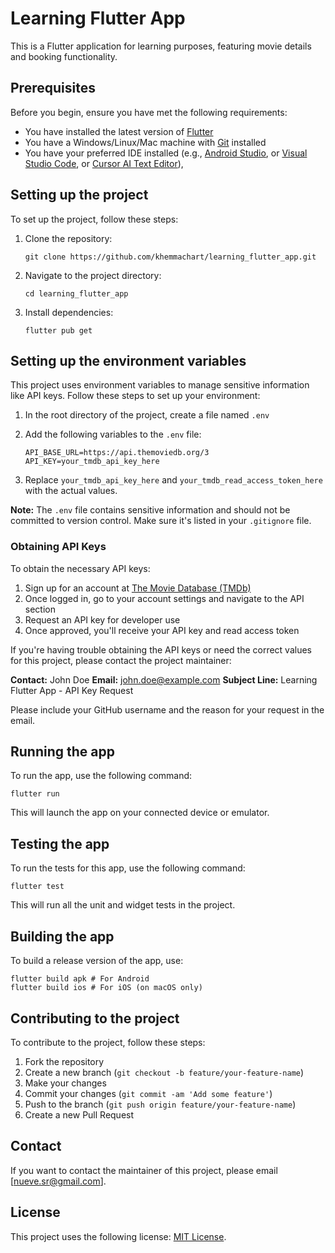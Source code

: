 # Learning Flutter App

This is a Flutter application for learning purposes, featuring movie details and booking functionality.

## Prerequisites

Before you begin, ensure you have met the following requirements:

* You have installed the latest version of [Flutter](https://flutter.dev/docs/get-started/install)
* You have a Windows/Linux/Mac machine with [Git](https://git-scm.com/downloads) installed
* You have your preferred IDE installed (e.g., [Android Studio](https://developer.android.com/studio), or [Visual Studio Code](https://code.visualstudio.com/), or [Cursor AI Text Editor](https://www.cursor.com)),

## Setting up the project

To set up the project, follow these steps:

1. Clone the repository:
   ```
   git clone https://github.com/khemmachart/learning_flutter_app.git
   ```

2. Navigate to the project directory:
   ```
   cd learning_flutter_app
   ```

3. Install dependencies:
   ```
   flutter pub get
   ```

## Setting up the environment variables

This project uses environment variables to manage sensitive information like API keys. Follow these steps to set up your environment:

1. In the root directory of the project, create a file named `.env`

2. Add the following variables to the `.env` file:

   ```
   API_BASE_URL=https://api.themoviedb.org/3
   API_KEY=your_tmdb_api_key_here
   ```

3. Replace `your_tmdb_api_key_here` and `your_tmdb_read_access_token_here` with the actual values.

**Note:** The `.env` file contains sensitive information and should not be committed to version control. Make sure it's listed in your `.gitignore` file.

### Obtaining API Keys

To obtain the necessary API keys:

1. Sign up for an account at [The Movie Database (TMDb)](https://www.themoviedb.org/)
2. Once logged in, go to your account settings and navigate to the API section
3. Request an API key for developer use
4. Once approved, you'll receive your API key and read access token

If you're having trouble obtaining the API keys or need the correct values for this project, please contact the project maintainer:

**Contact:** John Doe
**Email:** john.doe@example.com
**Subject Line:** Learning Flutter App - API Key Request

Please include your GitHub username and the reason for your request in the email.

## Running the app

To run the app, use the following command:
```
flutter run
```

This will launch the app on your connected device or emulator.

## Testing the app

To run the tests for this app, use the following command:
```
flutter test
```
This will run all the unit and widget tests in the project.

## Building the app

To build a release version of the app, use:
```
flutter build apk # For Android
flutter build ios # For iOS (on macOS only)
```

## Contributing to the project

To contribute to the project, follow these steps:

1. Fork the repository
2. Create a new branch (`git checkout -b feature/your-feature-name`)
3. Make your changes
4. Commit your changes (`git commit -am 'Add some feature'`)
5. Push to the branch (`git push origin feature/your-feature-name`)
6. Create a new Pull Request

## Contact

If you want to contact the maintainer of this project, please email [nueve.sr@gmail.com].

## License

This project uses the following license: [MIT License](https://opensource.org/licenses/MIT).
